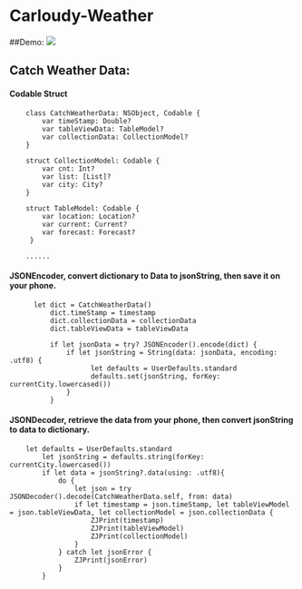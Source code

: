 # Carloudy-Weather

##Demo:
![](https://github.com/zijiazhai/Carloudy-Weather/blob/master/github-gif/weather-demo.gif)

## Catch Weather Data:
#### Codable Struct
```
    class CatchWeatherData: NSObject, Codable {
        var timeStamp: Double?
        var tableViewData: TableModel?
        var collectionData: CollectionModel?
    }

    struct CollectionModel: Codable {
        var cnt: Int?
        var list: [List]?
        var city: City?
    }

    struct TableModel: Codable {
        var location: Location?
        var current: Current?
        var forecast: Forecast?
     }
     
    ......
```
####  JSONEncoder, convert dictionary to Data to jsonString, then save it on your phone.
```
      let dict = CatchWeatherData()
          dict.timeStamp = timestamp
          dict.collectionData = collectionData
          dict.tableViewData = tableViewData
    
          if let jsonData = try? JSONEncoder().encode(dict) {
              if let jsonString = String(data: jsonData, encoding: .utf8) {
                    let defaults = UserDefaults.standard
                    defaults.set(jsonString, forKey: currentCity.lowercased())
              } 
          }
```
####  JSONDecoder, retrieve the data from your phone, then convert jsonString to data to dictionary.
```
    let defaults = UserDefaults.standard
        let jsonString = defaults.string(forKey: currentCity.lowercased())
        if let data = jsonString?.data(using: .utf8){
            do {
                let json = try JSONDecoder().decode(CatchWeatherData.self, from: data)
                if let timestamp = json.timeStamp, let tableViewModel = json.tableViewData, let collectionModel = json.collectionData {
                    ZJPrint(timestamp)
                    ZJPrint(tableViewModel)
                    ZJPrint(collectionModel)
                }
            } catch let jsonError {
                ZJPrint(jsonError)
            }
        }
```
